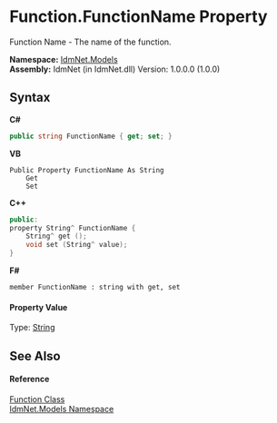 # Function.FunctionName Property 
 

Function Name - The name of the function.

**Namespace:**&nbsp;<a href="N_IdmNet_Models">IdmNet.Models</a><br />**Assembly:**&nbsp;IdmNet (in IdmNet.dll) Version: 1.0.0.0 (1.0.0)

## Syntax

**C#**<br />
``` C#
public string FunctionName { get; set; }
```

**VB**<br />
``` VB
Public Property FunctionName As String
	Get
	Set
```

**C++**<br />
``` C++
public:
property String^ FunctionName {
	String^ get ();
	void set (String^ value);
}
```

**F#**<br />
``` F#
member FunctionName : string with get, set

```


#### Property Value
Type: <a href="http://msdn2.microsoft.com/en-us/library/s1wwdcbf" target="_blank">String</a>

## See Also


#### Reference
<a href="T_IdmNet_Models_Function">Function Class</a><br /><a href="N_IdmNet_Models">IdmNet.Models Namespace</a><br />